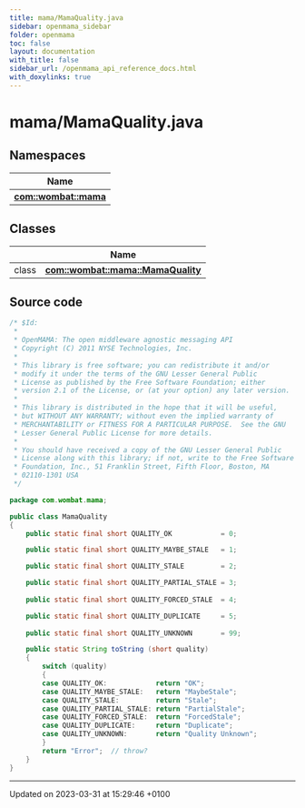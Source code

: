 ```yaml
---
title: mama/MamaQuality.java
sidebar: openmama_sidebar
folder: openmama
toc: false
layout: documentation
with_title: false
sidebar_url: /openmama_api_reference_docs.html
with_doxylinks: true
---
```


# mama/MamaQuality.java



## Namespaces

| Name           |
| -------------- |
| **[com::wombat::mama](namespacecom_1_1wombat_1_1mama.html)**  |

## Classes

|                | Name           |
| -------------- | -------------- |
| class | **[com::wombat::mama::MamaQuality](classcom_1_1wombat_1_1mama_1_1MamaQuality.html)**  |




## Source code

```java
/* $Id:
 *
 * OpenMAMA: The open middleware agnostic messaging API
 * Copyright (C) 2011 NYSE Technologies, Inc.
 *
 * This library is free software; you can redistribute it and/or
 * modify it under the terms of the GNU Lesser General Public
 * License as published by the Free Software Foundation; either
 * version 2.1 of the License, or (at your option) any later version.
 *
 * This library is distributed in the hope that it will be useful,
 * but WITHOUT ANY WARRANTY; without even the implied warranty of
 * MERCHANTABILITY or FITNESS FOR A PARTICULAR PURPOSE.  See the GNU
 * Lesser General Public License for more details.
 *
 * You should have received a copy of the GNU Lesser General Public
 * License along with this library; if not, write to the Free Software
 * Foundation, Inc., 51 Franklin Street, Fifth Floor, Boston, MA
 * 02110-1301 USA
 */

package com.wombat.mama;

public class MamaQuality
{
    public static final short QUALITY_OK            = 0;

    public static final short QUALITY_MAYBE_STALE   = 1;

    public static final short QUALITY_STALE         = 2;

    public static final short QUALITY_PARTIAL_STALE = 3;
    
    public static final short QUALITY_FORCED_STALE  = 4;

    public static final short QUALITY_DUPLICATE     = 5; 
    
    public static final short QUALITY_UNKNOWN       = 99;

    public static String toString (short quality)
    {
        switch (quality)
        {
        case QUALITY_OK:            return "OK";
        case QUALITY_MAYBE_STALE:   return "MaybeStale";
        case QUALITY_STALE:         return "Stale";
        case QUALITY_PARTIAL_STALE: return "PartialStale";
        case QUALITY_FORCED_STALE:  return "ForcedStale";
        case QUALITY_DUPLICATE:     return "Duplicate";
        case QUALITY_UNKNOWN:       return "Quality Unknown";
        }
        return "Error";  // throw?
    }
}
```


-------------------------------

Updated on 2023-03-31 at 15:29:46 +0100
